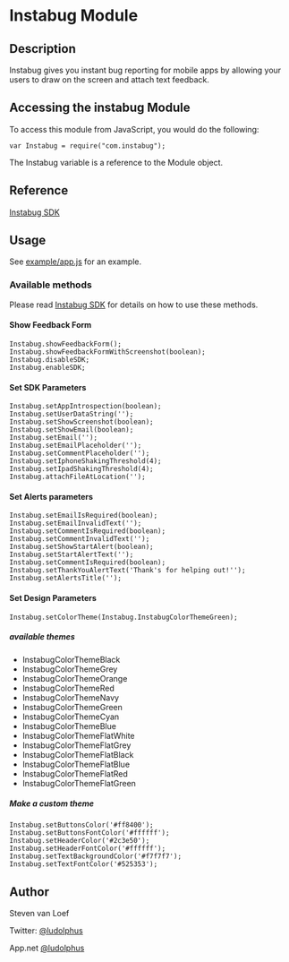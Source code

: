 # Instabug Module

## Description

Instabug gives you instant bug reporting for mobile apps by allowing your users to draw on the screen and attach text feedback.

## Accessing the instabug Module

To access this module from JavaScript, you would do the following:

	var Instabug = require("com.instabug");

The Instabug variable is a reference to the Module object.	

## Reference

[Instabug SDK](http://instabug.com/sdk_integration)

## Usage

See [example/app.js](https://github.com/ludolphus/TInstabug/blob/master/example/app.js) for an example.

### Available methods

Please read [Instabug SDK](http://instabug.com/sdk_integration) for details on how to use these methods.

#### Show Feedback Form

	Instabug.showFeedbackForm();
	Instabug.showFeedbackFormWithScreenshot(boolean);
	Instabug.disableSDK;
	Instabug.enableSDK;

#### Set SDK Parameters

	Instabug.setAppIntrospection(boolean);
	Instabug.setUserDataString('');
	Instabug.setShowScreenshot(boolean);
	Instabug.setShowEmail(boolean);
	Instabug.setEmail('');
	Instabug.setEmailPlaceholder('');
	Instabug.setCommentPlaceholder('');
	Instabug.setIphoneShakingThreshold(4);
	Instabug.setIpadShakingThreshold(4);
	Instabug.attachFileAtLocation('');

#### Set Alerts parameters

	Instabug.setEmailIsRequired(boolean);
	Instabug.setEmailInvalidText('');
	Instabug.setCommentIsRequired(boolean);
	Instabug.setCommentInvalidText('');
	Instabug.setShowStartAlert(boolean);
	Instabug.setStartAlertText('');
	Instabug.setCommentIsRequired(boolean);
	Instabug.setThankYouAlertText('Thank's for helping out!'');
	Instabug.setAlertsTitle('');

#### Set Design Parameters

	Instabug.setColorTheme(Instabug.InstabugColorThemeGreen);

##### available themes

* InstabugColorThemeBlack
* InstabugColorThemeGrey
* InstabugColorThemeOrange
* InstabugColorThemeRed
* InstabugColorThemeNavy
* InstabugColorThemeGreen
* InstabugColorThemeCyan
* InstabugColorThemeBlue
* InstabugColorThemeFlatWhite
* InstabugColorThemeFlatGrey
* InstabugColorThemeFlatBlack
* InstabugColorThemeFlatBlue
* InstabugColorThemeFlatRed
* InstabugColorThemeFlatGreen

##### Make a custom theme

	Instabug.setButtonsColor('#ff8400');
	Instabug.setButtonsFontColor('#ffffff');
	Instabug.setHeaderColor('#2c3e50');
	Instabug.setHeaderFontColor('#ffffff');
	Instabug.setTextBackgroundColor('#f7f7f7');
	Instabug.setTextFontColor('#525353');

## Author

Steven van Loef

Twitter: [@ludolphus](https://twitter.com/ludolphus)

App.net [@ludolphus](https://app.net/ludolphus)
